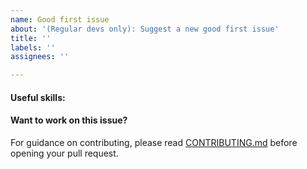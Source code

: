 ```yaml
---
name: Good first issue
about: '(Regular devs only): Suggest a new good first issue'
title: ''
labels: ''
assignees: ''

---
```


<!-- Needs the label "good first issue" assigned manually before or after opening -->

<!-- A good first issue is an uncontroversial issue, that has a relatively unique and obvious solution -->

<!-- Motivate the issue and explain the solution briefly -->

#### Useful skills:

<!-- (For example, “C++11 std::thread”, “Qt5 GUI and async GUI design” or “basic understanding of Qnodecoin staking and the Qnodecoin RPC interface”.) -->

#### Want to work on this issue?

For guidance on contributing, please read [CONTRIBUTING.md](https://github.com/qngnode/qnodecoin/xqn/blob/master/CONTRIBUTING.md) before opening your pull request.
